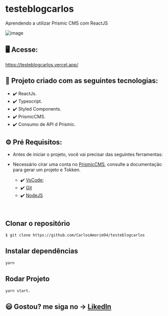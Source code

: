 # testeblogcarlos
Aprendendo a utilizar Prismic CMS com ReactJS

![image](https://user-images.githubusercontent.com/83739628/179138597-0ff4c9ee-c120-4106-b135-c1ae45515535.png)


## 🖥️ Acesse:
https://testeblogcarlos.vercel.app/


## 🚀 Projeto criado com as seguintes tecnologias:

- ✔️ ReactJs.
- ✔️ Typescript.
- ✔️ Styled Components.
- ✔️ PrismicCMS.
- ✔️ Consumo de API d Prismic.


## ⚙ Pré Requisitos:

- Antes de iniciar o projeto, você vai precisar das seguintes ferramentas: 
- Necessário cirar uma conta no [PrismicCMS](https://prismic.io/), consulte a documentação para gerar um projeto e Tokken.

    - ✔️ [VsCode](https://code.visualstudio.com/download);
    - ✔️ [Git](https://git-scm.com/)
    - ✔️ [NodeJS](https://nodejs.org/en/download/)


<br>

## Clonar o repositório
```bash
$ git clone https://github.com/CarlosAmorim94/testeblogcarlos
```

## Instalar dependências
```bash
yarn
```

## Rodar Projeto
```bash
yarn start.
```

## 😃 Gostou? me siga no -> [Likedln](https://www.linkedin.com/in/CarlosAmorim94/)
